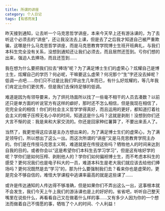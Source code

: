 ```yaml
---
title: 所谓的讲座
category: 个人日记
tags: [有感而发]
---
```


昨天接到通知，让去听一个马克思哲学讲座，本来今天早上还有游泳课的，为了去听这个必须去的“讲座”，还让我没法去上课，但是去了之后我才知道自己被严重欺骗，这哪是什么马克思哲学讲座，而是马克思教育学院博士生班开班典礼，与我们本科生完全没有关系，没想到通知还让我们必须去，而且居然还签到。亏你们想的出来，强迫人去捧场，而且还签到……

我在想为什么要把我们拉去“捧场”呢？为了满足博士生们的虚荣心？炫耀自己是博士生，炫耀自己的学历？何必呢，干嘛要这么虚荣？何况那个“生”字还没去掉呢？低调一点吧……你们只不过是比我们早出生几年而已，有什么好炫耀的，等几年我们肯定比你们更优秀，但是我们去保持足够的低调。


难道是因为有领导要来，为了烘托场面所以找了一些毫不相干的人员去凑数？以前还只是单方面的听说官方有这样的癖好，那时还不怎么相信，但是我现在相信了，完完全全的相信！你们的社会主义哲学学得真好，而且运用的更好，都知道打着社会主义的幌子压榨无名小卒的时间，知道这是什么吗？这就是剥削！没想到你们还大言不惭的说：我是来和大家交流的。你还是回家种红薯算了，不要出来丢人了。

当然了，我更觉得这应该是主办方想出来的，为了满足博士生们的虚荣心，为了满足领导们，所以想出了这么一出。而这次所谓的“讲座”又是马克思教育学院主办的。你们是在传授马克思主义啊，难道就是在传授这些吗？牺牲他人的时间来达到自我的目的。或者你会以“这是希望你们本科生去学习学习”，但是这有啥好学的呢？学你们是如何压榨、剥削他人的？学你们如何偏袒博士生，而不考虑本科生的感受？更何况我们也是电子科大的一员，难道本科生是老大我们就应该去给他们捧场吗？更何况既然是去“学习”的，那为什么要强制我们去？看来你也是虚荣的，更是完全不够自信的，难怪大学课程中逃课率最高的就是这些课了……

或许是传达通知的人传达得不够准确，但是如果你们不弄出这么一出，这事根本就不会发生，我们今天上午上我们的游泳课也是上的好好的。省省吧，听听自己整天嘴里在说些什么，再看看自己又在做着什么样的事……又有多少人因为你的一个想法而做着自己不情愿的事，牺牲了个人的时间、个人利益！
